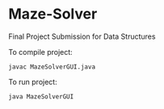 # Maze-Solver
Final Project Submission for Data Structures

To compile project: 
```
javac MazeSolverGUI.java
```

To run project: 
```
java MazeSolverGUI
```